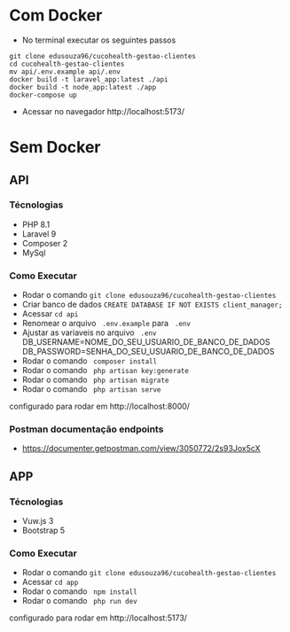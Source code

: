 # Com Docker

- No terminal executar os seguintes passos
```
git clone edusouza96/cucohealth-gestao-clientes
cd cucohealth-gestao-clientes
mv api/.env.example api/.env
docker build -t laravel_app:latest ./api
docker build -t node_app:latest ./app
docker-compose up
```
- Acessar no navegador http://localhost:5173/

# Sem Docker

## API 
### Técnologias 
- PHP 8.1
- Laravel 9
- Composer 2
- MySql

### Como Executar
- Rodar o comando  ``` git clone edusouza96/cucohealth-gestao-clientes ```
- Criar banco de dados ``` CREATE DATABASE IF NOT EXISTS client_manager; ```
- Acessar ```cd api```
- Renomear o arquivo ``` .env.example``` para  ``` .env```
- Ajustar as variaveis no arquivo  ``` .env```
    DB_USERNAME=NOME_DO_SEU_USUARIO_DE_BANCO_DE_DADOS
    DB_PASSWORD=SENHA_DO_SEU_USUARIO_DE_BANCO_DE_DADOS
- Rodar o comando  ``` composer install```
- Rodar o comando  ``` php artisan key:generate```
- Rodar o comando  ``` php artisan migrate```
- Rodar o comando  ``` php artisan serve```

configurado para rodar em http://localhost:8000/

### Postman documentação endpoints
- https://documenter.getpostman.com/view/3050772/2s93Jox5cX

## APP 
### Técnologias 
- Vuw.js 3
- Bootstrap 5

### Como Executar
- Rodar o comando  ``` git clone edusouza96/cucohealth-gestao-clientes ```
- Acessar ```cd app```
- Rodar o comando  ``` npm install```
- Rodar o comando  ``` php run dev```

configurado para rodar em http://localhost:5173/
